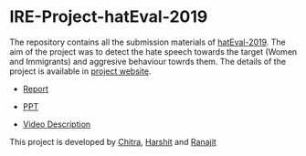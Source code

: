 # IRE-Project-hatEval-2019
The repository contains all the submission materials of [hatEval-2019](https://competitions.codalab.org/competitions/19935). The aim of the project was to detect the hate speech towards the target (Women and Immigrants) and aggresive behaviour towrds them. The details of the project is available in [project website](https://ash0904.github.io/IRE-Project-hatEval-2019/).

<!-- [Resource Document](https://docs.google.com/document/d/1wKidmIkbNhfa_5swKL0XhZh24O68V3xxuKVHVrMwJVM/edit) -->

* [Report](https://docs.google.com/document/d/11BiV8JceusuAu4oxQS3dF-6KFdXlQg-w-jbZJiMngHo/edit?usp=sharing)

* [PPT](https://docs.google.com/presentation/d/10Q_plGapn0AuLIuTYmZMvMjBju2GhYVCxOWcKBs4oYQ/edit?fbclid=IwAR0qcB3yePUySBIon2UV8lwA4rezuwMmdAnf2OPNfPmOQxtpa3dqaBtTyW0#slide=id.g1f87997393_0_782)

* [Video Description](https://youtu.be/ssQXQfOLSeo)


This project is developed by [Chitra](https://github.com/ChitraMP), [Harshit](https://github.com/ash0904) and [Ranajit](https://github.com/rnjtsh)